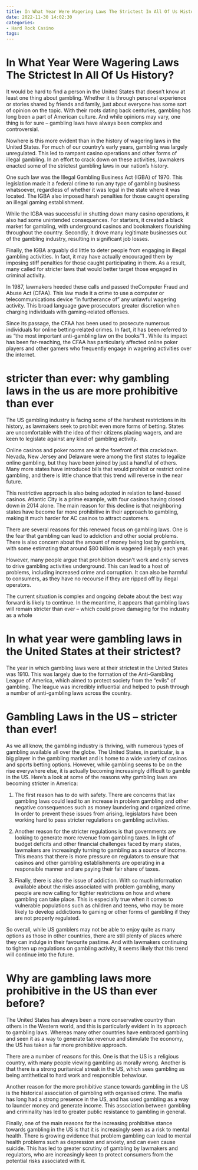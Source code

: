 ```yaml
---
title: In What Year Were Wagering Laws The Strictest In All Of Us History
date: 2022-11-30 14:02:30
categories:
- Hard Rock Casino
tags:
---
```



#  In What Year Were Wagering Laws The Strictest In All Of Us History?

It would be hard to find a person in the United States that doesn’t know at least one thing about gambling. Whether it is through personal experience or stories shared by friends and family, just about everyone has some sort of opinion on the topic. With their roots dating back centuries, gambling has long been a part of American culture. And while opinions may vary, one thing is for sure – gambling laws have always been complex and controversial.

Nowhere is this more evident than in the history of wagering laws in the United States. For much of our country’s early years, gambling was largely unregulated. This led to rampant casino operations and other forms of illegal gambling. In an effort to crack down on these activities, lawmakers enacted some of the strictest gambling laws in our nation’s history.

One such law was the Illegal Gambling Business Act (IGBA) of 1970. This legislation made it a federal crime to run any type of gambling business whatsoever, regardless of whether it was legal in the state where it was located. The IGBA also imposed harsh penalties for those caught operating an illegal gaming establishment.

While the IGBA was successful in shutting down many casino operations, it also had some unintended consequences. For starters, it created a black market for gambling, with underground casinos and bookmakers flourishing throughout the country. Secondly, it drove many legitimate businesses out of the gambling industry, resulting in significant job losses.

Finally, the IGBA arguably did little to deter people from engaging in illegal gambling activities. In fact, it may have actually encouraged them by imposing stiff penalties for those caught participating in them. As a result, many called for stricter laws that would better target those engaged in criminal activity.

In 1987, lawmakers heeded these calls and passed theComputer Fraud and Abuse Act (CFAA). This law made it a crime to use a computer or telecommunications device “in furtherance of” any unlawful wagering activity. This broad language gave prosecutors greater discretion when charging individuals with gaming-related offenses.

Since its passage, the CFAA has been used to prosecute numerous individuals for online betting-related crimes. In fact, it has been referred to as “the most important anti-gambling law on the books”1 . While its impact has been far-reaching, the CFAA has particularly affected online poker players and other gamers who frequently engage in wagering activities over the internet.

#  stricter than ever: why gambling laws in the us are more prohibitive than ever

The US gambling industry is facing some of the harshest restrictions in its history, as lawmakers seek to prohibit even more forms of betting. States are uncomfortable with the idea of their citizens placing wagers, and are keen to legislate against any kind of gambling activity.

Online casinos and poker rooms are at the forefront of this crackdown. Nevada, New Jersey and Delaware were among the first states to legalize online gambling, but they have been joined by just a handful of others. Many more states have introduced bills that would prohibit or restrict online gambling, and there is little chance that this trend will reverse in the near future.

This restrictive approach is also being adopted in relation to land-based casinos. Atlantic City is a prime example, with four casinos having closed down in 2014 alone. The main reason for this decline is that neighboring states have become far more prohibitive in their approach to gambling, making it much harder for AC casinos to attract customers.

There are several reasons for this renewed focus on gambling laws. One is the fear that gambling can lead to addiction and other social problems. There is also concern about the amount of money being lost by gamblers, with some estimating that around $80 billion is wagered illegally each year.

However, many people argue that prohibition doesn’t work and only serves to drive gambling activities underground. This can lead to a host of problems, including increased crime and corruption. It can also be harmful to consumers, as they have no recourse if they are ripped off by illegal operators.

The current situation is complex and ongoing debate about the best way forward is likely to continue. In the meantime, it appears that gambling laws will remain stricter than ever – which could prove damaging for the industry as a whole

#  In what year were gambling laws in the United States at their strictest?

The year in which gambling laws were at their strictest in the United States was 1910. This was largely due to the formation of the Anti-Gambling League of America, which aimed to protect society from the “evils” of gambling. The league was incredibly influential and helped to push through a number of anti-gambling laws across the country.

#  Gambling Laws in the US – stricter than ever!

As we all know, the gambling industry is thriving, with numerous types of gambling available all over the globe. The United States, in particular, is a big player in the gambling market and is home to a wide variety of casinos and sports betting options. However, while gambling seems to be on the rise everywhere else, it is actually becoming increasingly difficult to gamble in the US. Here’s a look at some of the reasons why gambling laws are becoming stricter in America:

1) The first reason has to do with safety. There are concerns that lax gambling laws could lead to an increase in problem gambling and other negative consequences such as money laundering and organized crime. In order to prevent these issues from arising, legislators have been working hard to pass stricter regulations on gambling activities.

2) Another reason for the stricter regulations is that governments are looking to generate more revenue from gambling taxes. In light of budget deficits and other financial challenges faced by many states, lawmakers are increasingly turning to gambling as a source of income. This means that there is more pressure on regulators to ensure that casinos and other gambling establishments are operating in a responsible manner and are paying their fair share of taxes.

3) Finally, there is also the issue of addiction. With so much information available about the risks associated with problem gambling, many people are now calling for tighter restrictions on how and where gambling can take place. This is especially true when it comes to vulnerable populations such as children and teens, who may be more likely to develop addictions to gaming or other forms of gambling if they are not properly regulated.

So overall, while US gamblers may not be able to enjoy quite as many options as those in other countries, there are still plenty of places where they can indulge in their favourite pastime. And with lawmakers continuing to tighten up regulations on gambling activity, it seems likely that this trend will continue into the future.

#  Why are gambling laws more prohibitive in the US than ever before?

The United States has always been a more conservative country than others in the Western world, and this is particularly evident in its approach to gambling laws. Whereas many other countries have embraced gambling and seen it as a way to generate tax revenue and stimulate the economy, the US has taken a far more prohibitive approach.

There are a number of reasons for this. One is that the US is a religious country, with many people viewing gambling as morally wrong. Another is that there is a strong puritanical streak in the US, which sees gambling as being antithetical to hard work and responsible behaviour.

Another reason for the more prohibitive stance towards gambling in the US is the historical association of gambling with organised crime. The mafia has long had a strong presence in the US, and has used gambling as a way to launder money and generate income. This association between gambling and criminality has led to greater public resistance to gambling in general.

Finally, one of the main reasons for the increasing prohibitive stance towards gambling in the US is that it is increasingly seen as a risk to mental health. There is growing evidence that problem gambling can lead to mental health problems such as depression and anxiety, and can even cause suicide. This has led to greater scrutiny of gambling by lawmakers and regulators, who are increasingly keen to protect consumers from the potential risks associated with it.